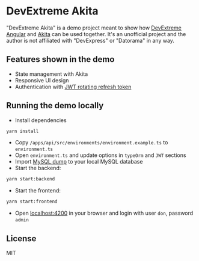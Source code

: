 # DevExtreme Akita

"DevExtreme Akita" is a demo project meant to show how [DevExtreme Angular](https://js.devexpress.com/Overview/Angular/) 
and [Akita](https://datorama.github.io/akita/) can be used together. It's an unofficial project and the author is not 
affiliated with "DevExpress" or "Datorama" in any way.

## Features shown in the demo

- State management with Akita
- Responsive UI design
- Authentication with [JWT rotating refresh token](https://auth0.com/blog/securing-single-page-applications-with-refresh-token-rotation/#Introducing-Refresh-Token-Rotation)

## Running the demo locally
 
- Install dependencies
```bash
yarn install
```
- Copy `/apps/api/src/environments/environment.example.ts` to `environment.ts`
- Open `environment.ts` and update options in `typeOrm`  and `JWT` sections
- Import [MySQL dump](https://github.com/hakimio/dx-akita/files/5408162/ticket_app.zip) to your local MySQL database
- Start the backend:
```bash
yarn start:backend
```
- Start the frontend:
```bash
yarn start:frontend
```
- Open [localhost:4200](http://localhost:4200) in your browser and login with user `don`, password `admin`

## License

MIT

